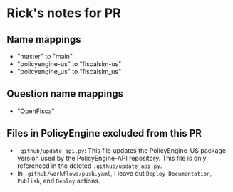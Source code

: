 # Rick's notes for PR

## Name mappings
* "master" to "main"
* "policyengine-us" to "fiscalsim-us"
* "policyengine_us" to "fiscalsim_us"

## Question name mappings
* "OpenFisca"

## Files in PolicyEngine excluded from this PR
* `.github/update_api.py`: This file updates the PolicyEngine-US package version used by the PolicyEngine-API repository. This file is only referenced in the deleted `.github/update_api.py`.
* In `.github/workflows/push.yaml`, I leave out `Deploy Documentation`, `Publish`, and `Deploy` actions.
